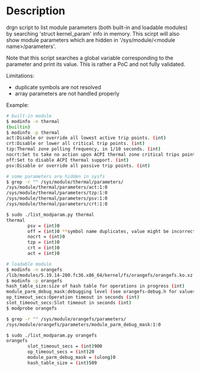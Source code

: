 # Description

drgn script to list module parameters (both built-in and loadable modules)
by searching 'struct kernel_param' info in memory.
This scirpt will also show module parameters which are hidden in '/sys/module/\<module name\>/parameters'.

Note that this script searches a global variable corresponding to the parameter
and print its value. This is rather a PoC and not fully validated.

Limitations:
 - duplicate symbols are not resolved
 - array parameters are not handled properly

Example:
```sh
# built-in module
$ modinfo -n thermal
(builtin)
$ modinfo -p thermal
act:Disable or override all lowest active trip points. (int)
crt:Disable or lower all critical trip points. (int)
tzp:Thermal zone polling frequency, in 1/10 seconds. (int)
nocrt:Set to take no action upon ACPI thermal zone critical trips points. (int)
off:Set to disable ACPI thermal support. (int)
psv:Disable or override all passive trip points. (int)

# some parameters are hidden in sysfs
$ grep -r "" /sys/module/thermal/parameters/
/sys/module/thermal/parameters/act:1:0
/sys/module/thermal/parameters/tzp:1:0
/sys/module/thermal/parameters/psv:1:0
/sys/module/thermal/parameters/crt:1:0

$ sudo ./list_modparam.py thermal
thermal
        psv = (int)0
        off = (int)0 **symbol name duplicates, value might be incorrect**
        nocrt = (int)0
        tzp = (int)0
        crt = (int)0
        act = (int)0

# loadable module
$ modinfo -n orangefs
/lib/modules/5.19.14-200.fc36.x86_64/kernel/fs/orangefs/orangefs.ko.xz
$ modinfo -p orangefs
hash_table_size:size of hash table for operations in progress (int)
module_parm_debug_mask:debugging level (see orangefs-debug.h for values) (ulong)
op_timeout_secs:Operation timeout in seconds (int)
slot_timeout_secs:Slot timeout in seconds (int)
$ modprobe orangefs

$ grep -r "" /sys/module/orangefs/parameters/
/sys/module/orangefs/parameters/module_parm_debug_mask:1:0

$ sudo ./list_modparam.py orangefs
orangefs
        slot_timeout_secs = (int)900
        op_timeout_secs = (int)20
        module_parm_debug_mask = (ulong)0
        hash_table_size = (int)509
```


